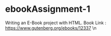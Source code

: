 # ebookAssignment-1
Writing an E-Book project with HTML. Book Link : https://www.gutenberg.org/ebooks/12337 \n
